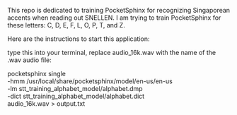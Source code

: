This repo is dedicated to training PocketSphinx for recognizing Singaporean accents when reading out SNELLEN. I am trying to train PocketSphinx for these letters: C, D, E, F, L, O, P, T, and Z.

Here are the instructions to start this application:

type this into your terminal, replace audio_16k.wav with the name of the .wav audio file:

pocketsphinx single \
-hmm /usr/local/share/pocketsphinx/model/en-us/en-us \
-lm stt_training_alphabet_model/alphabet.dmp \
-dict stt_training_alphabet_model/alphabet.dict \
audio_16k.wav > output.txt
